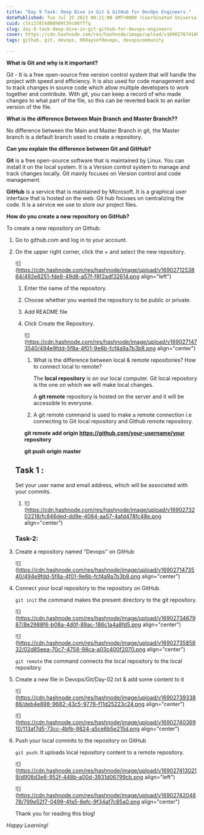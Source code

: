 ```yaml
---
title: "Day 9 Task: Deep Dive in Git & GitHub for DevOps Engineers."
datePublished: Tue Jul 25 2023 09:21:00 GMT+0000 (Coordinated Universal Time)
cuid: clki378tk000h09l5hc06fffq
slug: day-9-task-deep-dive-in-git-github-for-devops-engineers
cover: https://cdn.hashnode.com/res/hashnode/image/upload/v1690276741804/95925eb6-4e6c-4e26-adea-2b3080774ece.png
tags: github, git, devops, 90daysofdevops, devopscommunity

---
```


**What is Git and why is it important?**

Git - It is a free open-source free version control system that will handle the project with speed and efficiency. It is also used for code management and to track changes in source code which allow multiple developers to work together and contribute. With git, you can keep a record of who made changes to what part of the file, so this can be reverted back to an earlier version of the file.

**What is the difference Between Main Branch and Master Branch??**

No difference between the Main and Master Branch in git, the Master branch is a default branch used to create a repository.

**Can you explain the difference between Git and GitHub?**

**Git** is a free open-source software that is maintained by Linux. You can install it on the local system. It is a Version control system to manage and track changes locally. Git mainly focuses on Version control and code management.

**GitHub** is a service that is maintained by Microsoft. It is a graphical user interface that is hosted on the web. Git hub focuses on centralizing the code. It is a service we use to store our project files.

**How do you create a new repository on GitHub?**

To create a new repository on Github:

1. Go to github.com and log in to your account.
    
2. On the upper right corner, click the + and select the new repository.
    
    ![](https://cdn.hashnode.com/res/hashnode/image/upload/v1690271253864/492e8251-fde8-49d8-a57f-f8f2adf32614.png align="left")
    
    1. Enter the name of the repository.
        
    2. Choose whether you wanted the repository to be public or private.
        
    3. Add README file
        
    4. Click Create the Repository.
        
        ![](https://cdn.hashnode.com/res/hashnode/image/upload/v1690271473540/494e9fdd-5f8a-4f01-9e6b-fcf4a9a7b3b8.png align="center")
        
        1. What is the difference between local & remote repositories? How to connect local to remote?
            
            The **local repository** is on our local computer. Git local repository is the one on which we will make local changes.
            
            A **git remote** repository is hosted on the server and it will be accessible to everyone.
            
        2. A git remote command is used to make a remote connection i.e connecting to Git local repository and Github remote repository.
            
        
        **git remote add origin https://github.com/your-username/your repository**
        
        **git push origin master**
        
    
    ## **Task 1 :**
    
    Set your user name and email address, which will be associated with your commits.
    
    1. ![](https://cdn.hashnode.com/res/hashnode/image/upload/v1690273202218/fc846ded-dd9e-4084-aa57-4afd478fc48e.png align="center")
        
    
    ### **Task-2:**
    
3. Create a repository named "Devops" on GitHub
    
    ![](https://cdn.hashnode.com/res/hashnode/image/upload/v1690271473540/494e9fdd-5f8a-4f01-9e6b-fcf4a9a7b3b8.png align="center")
    
4. Connect your local repository to the repository on GitHub.
    
    `git init` the command makes the present directory to the git repository.
    
    ![](https://cdn.hashnode.com/res/hashnode/image/upload/v1690273467987/8e2988f6-b08a-4d0f-89ac-186c1a4a8fd5.png align="center")
    
    ![](https://cdn.hashnode.com/res/hashnode/image/upload/v1690273585832/02d85eea-70c7-4758-98ca-a03c400f2070.png align="center")
    
    `git remote` the command connects the local repository to the local repository.
    
5. Create a new file in Devops/Git/Day-02.txt & add some content to it
    
    ![](https://cdn.hashnode.com/res/hashnode/image/upload/v1690273933886/deb4e898-9682-43c5-9778-f11d25223c24.png align="center")
    
    ![](https://cdn.hashnode.com/res/hashnode/image/upload/v1690274036910/113af7d5-73cc-4bfb-9824-a5ce6b5e215d.png align="center")
    
6. Push your local commits to the repository on GitHub
    
    `git push`: It uploads local repository content to a remote repository.
    
    ![](https://cdn.hashnode.com/res/hashnode/image/upload/v1690274130219/d908d3e6-952f-448b-a00d-3931d06799cb.png align="left")
    
    ![](https://cdn.hashnode.com/res/hashnode/image/upload/v1690274204878/799e52f7-0499-4fa5-8efc-9f34af7c85a0.png align="center")
    
    Thank you for reading this blog!
    

*Happy Learning!*